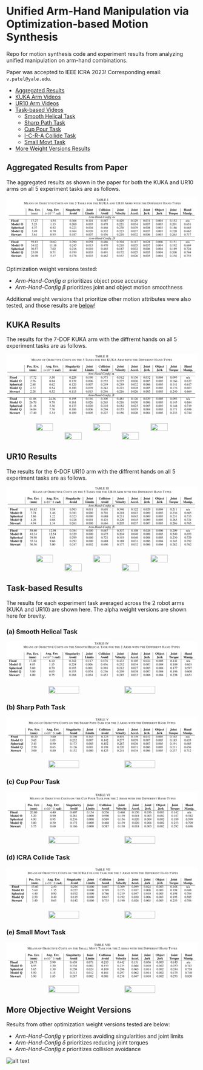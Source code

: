 # Unified Arm-Hand Manipulation via Optimization-based Motion Synthesis

Repo for motion synthesis code and experiment results from analyzing unified manipulation on arm-hand combinations.

Paper was accepted to IEEE ICRA 2023! Corresponding email: `v.patel@yale.edu`.

- [Aggregated Results](#aggregated-results-from-paper)
- [KUKA Arm Videos](#kuka-results)
- [UR10 Arm Videos](#ur10-results)
- [Task-based Videos](#task-based-results)
    - [Smooth Helical Task](#a-smooth-helical-task)
    - [Sharp Path Task](#b-sharp-path-task)
    - [Cup Pour Task](#c-cup-pour-task)
    - [I-C-R-A Collide Task](#d-icra-collide-task)
    - [Small Movt Task](#e-small-movt-task)
- [More Weight Versions Results](#more-objective-weight-versions)

## Aggregated Results from Paper

The aggregated results as shown in the paper for both the KUKA and UR10 arms on all 5 experiment tasks are as follows.

![alt text](https://github.com/grablab/arm_hand_config/blob/main/png/table1.png)

Optimization weight versions tested:
- *Arm-Hand-Config α* prioritizes object pose accuracy
- *Arm-Hand-Config β* prioritizes joint and object motion smoothness

Additional weight versions that prioritize other motion attributes were also tested, and those results are [below](#more-objective-weight-versions)!

## KUKA Results

The results for the 7-DOF KUKA arm with the diffrernt hands on all 5 experiment tasks are as follows.

![alt text](https://github.com/grablab/arm_hand_config/blob/main/png/table2.png)

<p align="center">
<img src="https://github.com/grablab/arm_hand_config/blob/main/png/smooth-helical-kuka.gif" width="30%" height="30%"/><img src="https://github.com/grablab/arm_hand_config/blob/main/png/sharp-path-kuka.gif" width="30%" height="30%"/><img src="https://github.com/grablab/arm_hand_config/blob/main/png/cup-pour-kuka.gif" width="30%" height="30%"/>
<img src="https://github.com/grablab/arm_hand_config/blob/main/png/icra-collide-kuka.gif" width="30%" height="30%"/><img src="https://github.com/grablab/arm_hand_config/blob/main/png/small-movt-kuka.gif" width="30%" height="30%"/>
</p>
  
## UR10 Results

The results for the 6-DOF UR10 arm with the diffrernt hands on all 5 experiment tasks are as follows.

![alt text](https://github.com/grablab/arm_hand_config/blob/main/png/table3.png)

<p align="center">
<img src="https://github.com/grablab/arm_hand_config/blob/main/png/smooth-helical-ur10.gif" width="30%" height="30%"/><img src="https://github.com/grablab/arm_hand_config/blob/main/png/sharp-path-ur10.gif" width="30%" height="30%"/><img src="https://github.com/grablab/arm_hand_config/blob/main/png/cup-pour-ur10.gif" width="30%" height="30%"/>
<img src="https://github.com/grablab/arm_hand_config/blob/main/png/icra-collide-ur10.gif" width="30%" height="30%"/><img src="https://github.com/grablab/arm_hand_config/blob/main/png/small-movt-ur10.gif" width="30%" height="30%"/>
</p>

## Task-based Results

The results for each experiment task averaged across the 2 robot arms (KUKA and UR10) are shown here. The alpha weight versions are shown here for brevity.

### (a) __Smooth Helical__ Task

![alt text](https://github.com/grablab/arm_hand_config/blob/main/png/table4.png)

<p align="center">
<img src="https://github.com/grablab/arm_hand_config/blob/main/png/smooth-helical-kuka.gif" width="40%" height="40%"/><img src="https://github.com/grablab/arm_hand_config/blob/main/png/smooth-helical-ur10.gif" width="40%" height="40%"/>
</p>

### (b) __Sharp Path__ Task

![alt text](https://github.com/grablab/arm_hand_config/blob/main/png/table5.png)

<p align="center">
<img src="https://github.com/grablab/arm_hand_config/blob/main/png/sharp-path-kuka.gif" width="40%" height="40%"/><img src="https://github.com/grablab/arm_hand_config/blob/main/png/sharp-path-ur10.gif" width="40%" height="40%"/>
</p>

### (c) __Cup Pour__ Task

![alt text](https://github.com/grablab/arm_hand_config/blob/main/png/table6.png)

<p align="center">
<img src="https://github.com/grablab/arm_hand_config/blob/main/png/cup-pour-kuka.gif" width="40%" height="40%"/><img src="https://github.com/grablab/arm_hand_config/blob/main/png/cup-pour-ur10.gif" width="40%" height="40%"/>
</p>

### (d) __ICRA Collide__ Task

![alt text](https://github.com/grablab/arm_hand_config/blob/main/png/table7.png)

<p align="center">
<img src="https://github.com/grablab/arm_hand_config/blob/main/png/icra-collide-kuka.gif" width="40%" height="40%"/><img src="https://github.com/grablab/arm_hand_config/blob/main/png/icra-collide-ur10.gif" width="40%" height="40%"/>
</p>

### (e) __Small Movt__ Task

![alt text](https://github.com/grablab/arm_hand_config/blob/main/png/table8.png)

<p align="center">
<img src="https://github.com/grablab/arm_hand_config/blob/main/png/small-movt-kuka.gif" width="40%" height="40%"/><img src="https://github.com/grablab/arm_hand_config/blob/main/png/small-movt-ur10.gif" width="40%" height="40%"/>
</p>

## More Objective Weight Versions

Results from other optimization weight versions tested are below:
- *Arm-Hand-Config γ* prioritizes avoiding singularities and joint limits
- *Arm-Hand-Config δ* prioritizes reducing joint torques
- *Arm-Hand-Config ε* prioritizes collision avoidance

![alt text](https://github.com/grablab/arm_hand_config/blob/main/png/table9.png)

